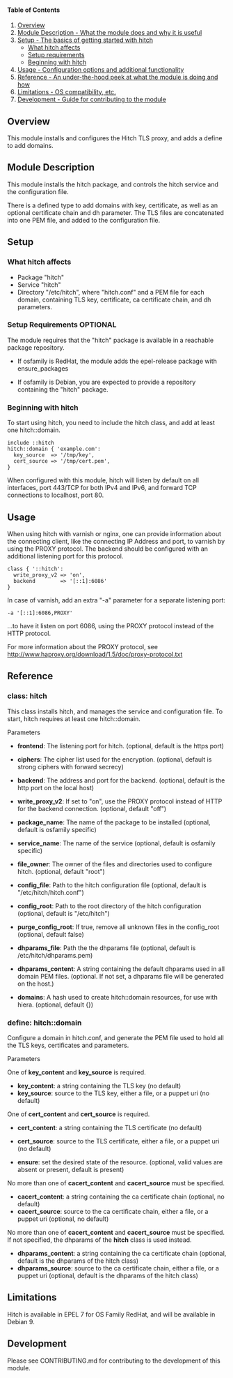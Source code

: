 #### Table of Contents

1. [Overview](#overview)
2. [Module Description - What the module does and why it is useful](#module-description)
3. [Setup - The basics of getting started with hitch](#setup)
    * [What hitch affects](#what-hitch-affects)
    * [Setup requirements](#setup-requirements)
    * [Beginning with hitch](#beginning-with-hitch)
4. [Usage - Configuration options and additional functionality](#usage)
5. [Reference - An under-the-hood peek at what the module is doing and how](#reference)
5. [Limitations - OS compatibility, etc.](#limitations)
6. [Development - Guide for contributing to the module](#development)

## Overview

This module installs and configures the Hitch TLS proxy, and adds a
define to add domains.

## Module Description

This module installs the hitch package, and controls the hitch service
and the configuration file.

There is a defined type to add domains with key, certificate, as well
as an optional certificate chain and dh parameter.  The TLS files are
concatenated into one PEM file, and added to the configuration file.


## Setup

### What hitch affects

* Package "hitch"
* Service "hitch"
* Directory "/etc/hitch", where "hitch.conf" and a PEM file for each
  domain, containing TLS key, certificate, ca certificate chain, and
  dh parameters.


### Setup Requirements **OPTIONAL**

The module requires that the "hitch" package is available in a
reachable package repository.

* If osfamily is RedHat, the module adds the epel-release package with
  ensure_packages

* If osfamily is Debian, you are expected to provide a repository
  containing the "hitch" package.


### Beginning with hitch

To start using hitch, you need to include the hitch class, and add at
least one hitch::domain.

    include ::hitch
    hitch::domain { 'example.com':
      key_source  => '/tmp/key',
      cert_source => '/tmp/cert.pem',
    }

When configured with this module, hitch will listen by default on all
interfaces, port 443/TCP for both IPv4 and IPv6, and forward TCP
connections to localhost, port 80.


## Usage

When using hitch with varnish or nginx, one can provide information
about the connecting client, like the connecting IP Address and port,
to varnish by using the PROXY protocol.  The backend should be
configured with an additional listening port for this protocol.

    class { '::hitch':
      write_proxy_v2 => 'on',
      backend        => '[::1]:6086'
    }

In case of varnish, add an extra "-a" parameter for a separate
listening port:

    -a '[::1]:6086,PROXY'

…to have it listen on port 6086, using the PROXY protocol instead of
the HTTP protocol.

For more information about the PROXY protocol, see
http://www.haproxy.org/download/1.5/doc/proxy-protocol.txt


## Reference

### class: hitch

This class installs hitch, and manages the service and configuration
file.  To start, hitch requires at least one hitch::domain.

Parameters

* **frontend**: The listening port for hitch.  (optional, default is
  the https port)
* **ciphers**: The cipher list used for the encryption. (optional,
  default is strong ciphers with forward secrecy)

* **backend**: The address and port for the backend. (optional,
  default is the http port on the local host)
* **write_proxy_v2**: If set to "on", use the PROXY protocol instead
  of HTTP for the backend connection.  (optional, default "off")

* **package_name**: The name of the package to be installed (optional,
  default is osfamily specific)
* **service_name**: The name of the service (optional, default is
  osfamily specific)

* **file_owner**: The owner of the files and directories used to
  configure hitch. (optional, default "root")
* **config_file**: Path to the hitch configuration file (optional,
  default is "/etc/hitch/hitch.conf")
* **config_root**: Path to the root directory of the hitch
  configuration (optional, default is "/etc/hitch")
* **purge_config_root**: If true, remove all unknown files in the
  config_root (optional, default false)

* **dhparams_file**: Path the the dhparams file (optional, default is
  /etc/hitch/dhparams.pem)
* **dhparams_content**: A string containing the default dhparams used
  in all domain PEM files.  (optional. If not set, a dhparams file
  will be generated on the host.)

* **domains**: A hash used to create hitch::domain resources, for use
  with hiera. (optional, default {})

### define: hitch::domain

Configure a domain in hitch.conf, and generate the PEM file used to
hold all the TLS keys, certificates and parameters.

Parameters

One of **key_content** and **key_source** is required.

* **key_content**: a string containing the TLS key (no default)
* **key_source**: source to the TLS key, either a file, or a puppet
  uri (no default)

One of **cert_content** and **cert_source** is required.

* **cert_content**: a string containing the TLS certificate (no
  default)
* **cert_source**: source to the TLS certificate, either a file, or a
  puppet uri (no default)

* **ensure**: set the desired state of the resource. (optional, valid
  values are absent or present, default is present)

No more than one of **cacert_content** and **cacert_source** must be
specified.

* **cacert_content**: a string containing the ca certificate chain
  (optional, no default)
* **cacert_source**: source to the ca certificate chain, either a
  file, or a puppet uri (optional, no default)

No more than one of **cacert_content** and **cacert_source** must be
specified.  If not specified, the dhparams of the **hitch** class is
used instead.

* **dhparams_content**: a string containing the ca certificate chain
  (optional, default is the dhparams of the hitch class)
* **dhparams_source**: source to the ca certificate chain, either a
  file, or a puppet uri (optional, default is the dhparams of the
  hitch class)

## Limitations

Hitch is available in EPEL 7 for OS Family RedHat, and will be
available in Debian 9.

## Development

Please see CONTRIBUTING.md for contributing to the development of this
module.
